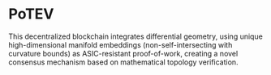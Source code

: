 # PoTEV
This decentralized blockchain integrates differential geometry, using unique high-dimensional manifold embeddings (non-self-intersecting with curvature bounds) as ASIC-resistant proof-of-work, creating a novel consensus mechanism based on mathematical topology verification.
